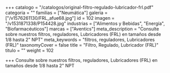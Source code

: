 +++
catalogo = "/catalogos/original-filtro-regulado-lubricador-frl.pdf"
categoria = ""
familias = ["Neumática"]
galeria = ["/v1576261130/FRL_afue68.jpg"]
id = 102
imagen = "/v1531871338/P154428.jpg"
industrias = ["Alimentos y Bebidas", "Energía", "Biofarmacéuticos"]
marcas = ["Aventics"]
meta_description = "Consulte sobre nuestros filtros, reguladores, Lubricadores (FRL) en tamaños desde 1/8 hasta 2\" NPT"
meta_keywords = "filtros, reguladores, Lubricadores (FRL)"
taxonomyCover = false
title = "Filtro, Regulado, Lubricador (FRL)"
titulo = ""
weight = 102

+++
Consulte sobre nuestros filtros, reguladores, Lubricadores (FRL) en tamaños desde 1/8 hasta 2" NPT